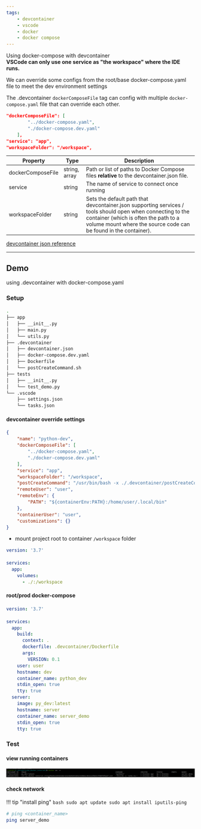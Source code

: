 ```yaml
---
tags:
    - devcontainer
    - vscode
    - docker
    - docker compose
---
```


Using docker-compose with devcontainer  
**VSCode can only use one service as "the workspace" where the IDE runs.**

We can override some configs from the root/base docker-compose.yaml file to meet the dev environment settings

The .devcontainer `dockerComposeFile` tag can config with multiple `docker-compose.yaml` file that can override each other.

```json title="devcontainer attribute example"
"dockerComposeFile": [
        "../docker-compose.yaml",
        "./docker-compose.dev.yaml"
    ],
"service": "app",
"workspaceFolder": "/workspace",
```

| Property  | Type  | Description  |
|---|---|---|
| dockerComposeFile  | string, array  | Path or list of paths to Docker Compose files **relative** to the devcontainer.json file. |
| service | string | The name of service to connect once running |
| workspaceFolder | string | 	Sets the default path that devcontainer.json supporting services / tools should open when connecting to the container (which is often the path to a volume mount where the source code can be found in the container). |

[devcontainer json reference](https://containers.dev/implementors/json_reference/)


---

## Demo
using .devcontainer with docker-compose.yaml

### Setup

```bash title="project tree (partial)"
.
├── app
│   ├── __init__.py
│   ├── main.py
│   └── utils.py
├── .devcontainer
│   ├── devcontainer.json
│   ├── docker-compose.dev.yaml
│   ├── Dockerfile
│   └── postCreateCommand.sh
├── tests
│   ├── __init__.py
│   └── test_demo.py
└── .vscode
    ├── settings.json
    └── tasks.json
```

#### devcontainer override settings
```json title=".devcontainer/devcontainer.json"
{
    "name": "python-dev",
    "dockerComposeFile": [
        "../docker-compose.yaml",
        "./docker-compose.dev.yaml"
    ],
    "service": "app",
    "workspaceFolder": "/workspace",
    "postCreateCommand": "/usr/bin/bash -x ./.devcontainer/postCreateCommand.sh",
    "remoteUser": "user",
    "remoteEnv": {
        "PATH": "${containerEnv:PATH}:/home/user/.local/bin"
    },
    "containerUser": "user",
    "customizations": {}
}
```

- mount project root to container `/workspace` folder
  

```yaml title=".devcontainer/docker-compose.dev.yaml"
version: '3.7'

services:
  app:
    volumes:
      - ./:/workspace
```

#### root/prod docker-compose
```yaml title="docker-compose"
version: '3.7'

services:
  app:
    build:
      context: .
      dockerfile: .devcontainer/Dockerfile
      args:
        VERSION: 0.1
    user: user
    hostname: dev
    container_name: python_dev
    stdin_open: true 
    tty: true
  server:
    image: py_dev:latest
    hostname: server
    container_name: server_demo
    stdin_open: true 
    tty: true

```



### Test

#### view running containers

![](images/docker_compose_with_dev_container_ps_output.png)

#### check network
!!! tip "install ping"
    ```bash
    sudo apt update
    sudo apt install iputils-ping
    ```

```bash
# ping <container_name>
ping server_demo
```
     